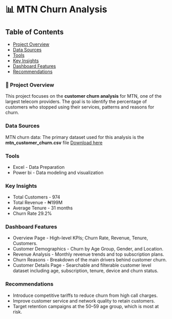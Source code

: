 # 📊 MTN Churn Analysis

## Table of Contents

- [Project Overview](#project-overview)
- [Data Sources](#data-sources)
- [Tools](#tools)
- [Key Insights](#key-insights)
- [Dashboard Features](#dashboard-features)
- [Recommendations](#recommendations)

### 📍 Project Overview

This project focuses on the **customer churn analysis** for MTN, one of the largest telecom providers. The goal is to identify the percentage of customers who stopped using their services, patterns and reasons for churn.

### Data Sources

MTN churn data: The primary dataset used for this analysis is the **mtn_customer_churn.csv** file [Download here](https://www.kaggle.com/datasets/oluwademiladeadeniyi/mtn-nigeria-customer-churn)

### Tools

- Excel - Data Preparation
- Power bi - Data modeling and visualization

### Key Insights
- Total Customers - 974
- Total Revenue - ₦199M
-  Average Tenure - 31 months
-  Churn Rate 29.2%

### Dashboard Features
- Overview Page - High-level KPIs; Churn Rate, Revenue, Tenure, Customers.
- Customer Demographics - Churn by Age Group, Gender, and Location.
- Revenue Analysis - Monthly revenue trends and top subscription plans.
- Churn Reasons - Breakdown of the main drivers behind customer churn.
- Customer Details Page - Searchable and filterable customer level dataset including age, subscription, tenure, device and churn status.

### Recommendations
- Introduce competitive tariffs to reduce churn from high call charges.
- Improve customer service and network quality to retain customers.
- Target retention campaigns at the 50–59 age group, which is most at risk.
